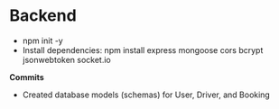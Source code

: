 # Backend
- npm init -y
- Install dependencies: npm install express mongoose cors bcrypt jsonwebtoken socket.io

**Commits**
- Created database models (schemas) for User, Driver, and Booking 